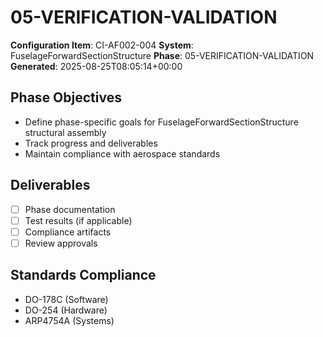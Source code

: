 # 05-VERIFICATION-VALIDATION

**Configuration Item**: CI-AF002-004
**System**: FuselageForwardSectionStructure
**Phase**: 05-VERIFICATION-VALIDATION
**Generated**: 2025-08-25T08:05:14+00:00

## Phase Objectives
- Define phase-specific goals for FuselageForwardSectionStructure structural assembly
- Track progress and deliverables
- Maintain compliance with aerospace standards

## Deliverables
- [ ] Phase documentation
- [ ] Test results (if applicable)
- [ ] Compliance artifacts
- [ ] Review approvals

## Standards Compliance
- DO-178C (Software)
- DO-254 (Hardware)
- ARP4754A (Systems)

